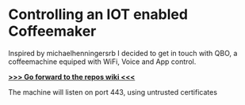 # Controlling an IOT enabled Coffeemaker

Inspired by michaelhenningersrb I decided to get in touch with QBO, a coffeemachine equiped with WiFi, Voice and App control.

**[ >>> Go forward to the repos wiki <<< ]( https://github.com/michaelhenningersrb/home-assistant-config/wiki )**

The machine will listen on port 443, using untrusted certificates

